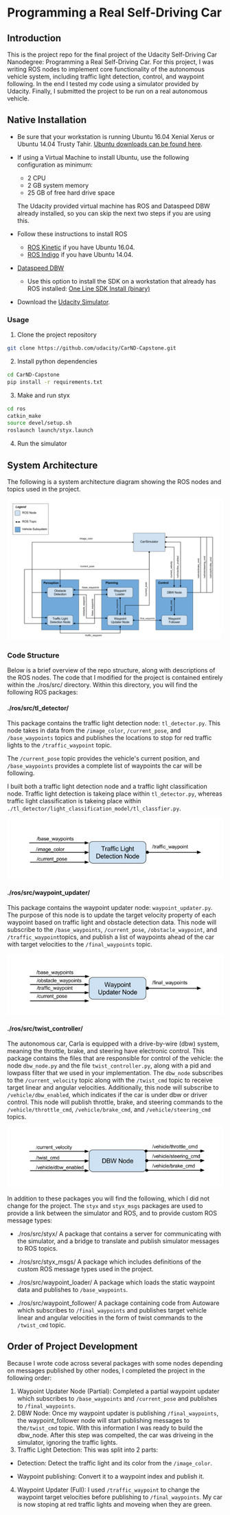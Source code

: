 # Programming a Real Self-Driving Car

## Introduction
This is the project repo for the final project of the Udacity Self-Driving Car Nanodegree: Programming a Real Self-Driving Car. For this project, I was writing ROS nodes to implement core functionality of the autonomous vehicle system, including traffic light detection, control, and waypoint following. In the end I tested my code using a simulator provided by Udacity. Finally, I submitted the project to be run on a real autonomous vehicle.

[//]: # (Image References)

[image1]: ./examples/System_Architecture_Diagram.png "System_Architecture_Diagram"
[image2]: ./examples/tl-detector-ros-graph.png "tl-detector-ros-graph"
[image3]: ./examples/waypoint-updater-ros-graph.png "waypoint-updater-ros-graph"
[image4]: ./examples/dbw-node-ros-graph.png "dbw-node-ros-graph"


## Native Installation

* Be sure that your workstation is running Ubuntu 16.04 Xenial Xerus or Ubuntu 14.04 Trusty Tahir. [Ubuntu downloads can be found here](https://www.ubuntu.com/download/desktop).
* If using a Virtual Machine to install Ubuntu, use the following configuration as minimum:
  * 2 CPU
  * 2 GB system memory
  * 25 GB of free hard drive space

  The Udacity provided virtual machine has ROS and Dataspeed DBW already installed, so you can skip the next two steps if you are using this.

* Follow these instructions to install ROS
  * [ROS Kinetic](http://wiki.ros.org/kinetic/Installation/Ubuntu) if you have Ubuntu 16.04.
  * [ROS Indigo](http://wiki.ros.org/indigo/Installation/Ubuntu) if you have Ubuntu 14.04.
* [Dataspeed DBW](https://bitbucket.org/DataspeedInc/dbw_mkz_ros)
  * Use this option to install the SDK on a workstation that already has ROS installed: [One Line SDK Install (binary)](https://bitbucket.org/DataspeedInc/dbw_mkz_ros/src/81e63fcc335d7b64139d7482017d6a97b405e250/ROS_SETUP.md?fileviewer=file-view-default)
* Download the [Udacity Simulator](https://github.com/udacity/CarND-Capstone/releases).

### Usage

1. Clone the project repository
```bash
git clone https://github.com/udacity/CarND-Capstone.git
```

2. Install python dependencies
```bash
cd CarND-Capstone
pip install -r requirements.txt
```
3. Make and run styx
```bash
cd ros
catkin_make
source devel/setup.sh
roslaunch launch/styx.launch
```
4. Run the simulator

## System Architecture

The following is a system architecture diagram showing the ROS nodes and topics used in the project.

![alt text][image1]

### Code Structure

Below is a brief overview of the repo structure, along with descriptions of the ROS nodes. The code that I modified for the project is contained entirely within the ./ros/src/ directory. Within this directory, you will find the following ROS packages:

#### ./ros/src/tl_detector/
This package contains the traffic light detection node: `tl_detector.py`. This node takes in data from the `/image_color`, `/current_pose`, and `/base_waypoints` topics and publishes the locations to stop for red traffic lights to the `/traffic_waypoint` topic.

The `/current_pose` topic provides the vehicle's current position, and `/base_waypoints` provides a complete list of waypoints the car will be following.

I built both a traffic light detection node and a traffic light classification node. Traffic light detection is takeing place within `tl_detector.py`, whereas traffic light classification is takeing place within `./tl_detector/light_classification_model/tl_classfier.py`.

![alt text][image2]

#### ./ros/src/waypoint_updater/
This package contains the waypoint updater node: `waypoint_updater.py`. The purpose of this node is to update the target velocity property of each waypoint based on traffic light and obstacle detection data. This node will subscribe to the `/base_waypoints`, `/current_pose`, `/obstacle_waypoint`, and `/traffic_waypoint`topics, and publish a list of waypoints ahead of the car with target velocities to the `/final_waypoints` topic.

![alt text][image3]

#### ./ros/src/twist_controller/
The autonomous car, Carla is equipped with a drive-by-wire (dbw) system, meaning the throttle, brake, and steering have electronic control. This package contains the files that are responsible for control of the vehicle: the node `dbw_node.py` and the file `twist_controller.py`, along with a pid and lowpass filter that we used in your implementation. The `dbw_node` subscribes to the `/current_velocity` topic along with the `/twist_cmd` topic to receive target linear and angular velocities. Additionally, this node will subscribe to `/vehicle/dbw_enabled`, which indicates if the car is under dbw or driver control. This node will publish throttle, brake, and steering commands to the `/vehicle/throttle_cmd`, `/vehicle/brake_cmd`, and `/vehicle/steering_cmd` topics.

![alt text][image4]

In addition to these packages you will find the following, which I did not change for the project. The `styx` and `styx_msgs` packages are used to provide a link between the simulator and ROS, and to provide custom ROS message types:

* ./ros/src/styx/
A package that contains a server for communicating with the simulator, and a bridge to translate and publish simulator messages to ROS topics.

* ./ros/src/styx_msgs/
A package which includes definitions of the custom ROS message types used in the project.

* ./ros/src/waypoint_loader/
A package which loads the static waypoint data and publishes to `/base_waypoints`.

* ./ros/src/waypoint_follower/
A package containing code from Autoware which subscribes to `/final_waypoints` and publishes target vehicle linear and angular velocities in the form of twist commands to the `/twist_cmd` topic.

## Order of Project Development
Because I wrote code across several packages with some nodes depending on messages published by other nodes, I completed the project in the following order:


1. Waypoint Updater Node (Partial): Completed a partial waypoint updater which subscribes to `/base_waypoints` and `/current_pose` and publishes to `/final_waypoints`.
2. DBW Node: Once my waypoint updater is publishing `/final_waypoints`, the waypoint_follower node will start publishing messages to the`/twist_cmd` topic. With this information I was ready to build the dbw_node. After this step was compelted, the car was driveing in the simulator, ignoring the traffic lights.
3. Traffic Light Detection: This was split into 2 parts:
* Detection: Detect the traffic light and its color from the `/image_color`. 
+ Waypoint publishing: Convert it to a waypoint index and publish it.
4. Waypoint Updater (Full): I used `/traffic_waypoint` to change the waypoint target velocities before publishing to `/final_waypoints`. My car is now stoping at red traffic lights and moveing when they are green.